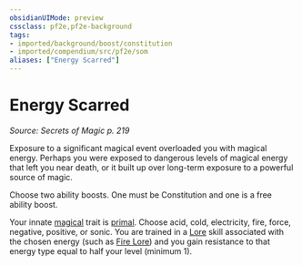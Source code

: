 ```yaml
---
obsidianUIMode: preview
cssclass: pf2e,pf2e-background
tags:
- imported/background/boost/constitution
- imported/compendium/src/pf2e/som
aliases: ["Energy Scarred"]
---
```

# Energy Scarred
*Source: Secrets of Magic p. 219*  

Exposure to a significant magical event overloaded you with magical energy. Perhaps you were exposed to dangerous levels of magical energy that left you near death, or it built up over long-term exposure to a powerful source of magic.

Choose two ability boosts. One must be Constitution and one is a free ability boost.

Your innate [magical](magical.md) trait is [primal](primal.md). Choose acid, cold, electricity, fire, force, negative, positive, or sonic. You are trained in a [Lore](../../skills.md#Lore) skill associated with the chosen energy (such as [Fire Lore](../../skills.md#Lore)) and you gain resistance to that energy type equal to half your level (minimum 1).